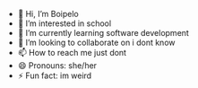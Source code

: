 - 👋 Hi, I’m Boipelo
- 👀 I’m interested in school
- 🌱 I’m currently learning software development
- 💞️ I’m looking to collaborate on i dont know
- 📫 How to reach me just dont
- 😄 Pronouns: she/her
- ⚡ Fun fact: im weird

<!---
boipeloawongele/boipeloawongele is a ✨ special ✨ repository because its `README.md` (this file) appears on your GitHub profile.
You can click the Preview link to take a look at your changes.
--->
